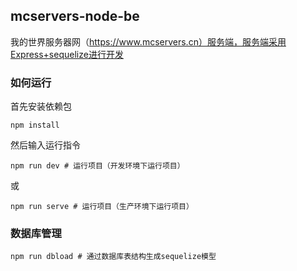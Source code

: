 ## mcservers-node-be

我的世界服务器网（https://www.mcservers.cn）服务端，服务端采用Express+sequelize进行开发

### 如何运行

首先安装依赖包
```
npm install
```

然后输入运行指令

```
npm run dev # 运行项目（开发环境下运行项目）
```
或
```
npm run serve # 运行项目（生产环境下运行项目）
```

### 数据库管理

```
npm run dbload # 通过数据库表结构生成sequelize模型
```